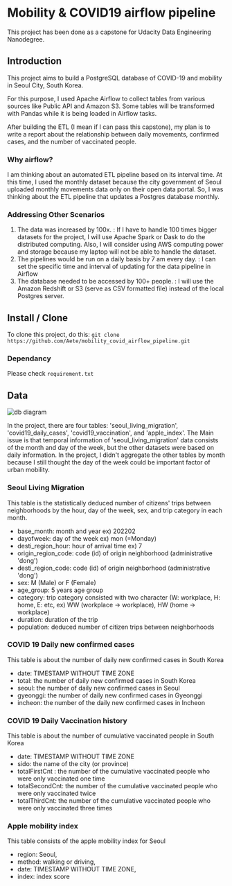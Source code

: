 # Mobility & COVID19 airflow pipeline

This project has been done as a capstone for Udacity Data Engineering Nanodegree.

## Introduction

This project aims to build a PostgreSQL database of COVID-19 and mobility in Seoul City, South Korea. <br/>

For this purpose, I used Apache Airflow to collect tables from various sources like Public API and Amazon S3. Some tables will be transformed with Pandas while it is being loaded in Airflow tasks.

After building the ETL (I mean if I can pass this capstone), my plan is to write a report about the relationship between daily movements, confirmed cases, and the number of vaccinated people.

### Why airflow?
I am thinking about an automated ETL pipeline based on its interval time. At this time, I used the monthly dataset because the city government of Seoul uploaded monthly movements data only on their open data portal. So, I was thinking about the ETL pipeline that updates a Postgres database monthly.   

### Addressing Other Scenarios
1) The data was increased by 100x. : If I have to handle 100 times bigger datasets for the project, I will use Apache Spark or Dask to do the distributed computing. Also, I will consider using AWS computing power and storage because my laptop will not be able to handle the dataset. 
2) The pipelines would be run on a daily basis by 7 am every day. : I can set the specific time and interval of updating for the data pipeline in Airflow
3) The database needed to be accessed by 100+ people. : I will use the Amazon Redshift or S3 (serve as CSV formatted file) instead of the local Postgres server.

## Install / Clone
To clone this project, do this:
```git clone https://github.com/Aete/mobility_covid_airflow_pipeline.git ```

### Dependancy
Please check ```requirement.txt```

## Data
![db diagram](./png.png)

In the project, there are four tables: 'seoul_living_migration', 'covid19_daily_cases', 'covid19_vaccination', and 'apple_index'. The Main issue is that temporal information of 'seoul_living_migration' data consists of the month and day of the week, but the other datasets were based on daily information. In the project, I didn't aggregate the other tables by month because I still thought the day of the week could be important factor of urban mobility.  

### Seoul Living Migration
This table is the statistically deduced number of citizens' trips between neighborhoods by the hour, day of the week, sex, and trip category in each month.
- base_month: month and year ex) 202202
- dayofweek: day of the week ex) mon (=Monday)
- desti_region_hour: hour of arrival time ex) 7
- origin_region_code: code (id) of origin neighborhood (administrative 'dong')
- desti_region_code: code (id) of origin neighborhood (administrative 'dong')
- sex: M (Male) or F (Female)
- age_group: 5 years age group
- category: trip category consisted with two character (W: workplace, H: home, E: etc, ex) WW (workplace -> workplace), HW (home -> workplace)
- duration: duration of the trip
- population: deduced number of citizen trips between neighborhoods

### COVID 19 Daily new confirmed cases
This table is about the number of daily new confirmed cases in South Korea
- date: TIMESTAMP WITHOUT TIME ZONE
- total: the number of daily new confirmed cases in South Korea
- seoul: the number of daily new confirmed cases in Seoul
- gyeonggi: the number of daily new confirmed cases in Gyeonggi
- incheon: the number of the daily new confirmed cases in Incheon

### COVID 19 Daily Vaccination history
This table is about the number of cumulative vaccinated people in South Korea
- date: TIMESTAMP WITHOUT TIME ZONE
- sido: the name of the city (or province)
- totalFirstCnt : the number of the cumulative vaccinated people who were only vaccinated one time
- totalSecondCnt: the number of the cumulative vaccinated people who were only vaccinated twice
- totalThirdCnt: the number of the cumulative vaccinated people who were only vaccinated three times

### Apple mobility index
This table consists of the apple mobility index for Seoul
- region: Seoul,   
- method: walking or driving,    
- date: TIMESTAMP WITHOUT TIME ZONE,
- index: index score
